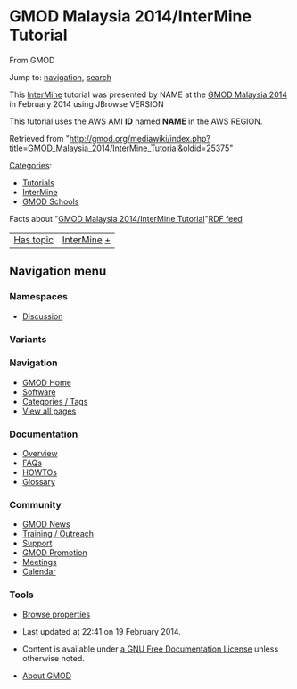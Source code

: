 









<span id="top"></span>







# <span dir="auto">GMOD Malaysia 2014/InterMine Tutorial</span>





From GMOD









Jump to: [navigation](#mw-navigation), [search](#p-search)





This [InterMine](../InterMine "InterMine") tutorial was presented by
NAME at the [GMOD Malaysia
2014](../GMOD_Malaysia_2014.1 "GMOD Malaysia 2014") in February 2014
using JBrowse VERSION

This tutorial uses the AWS AMI **ID** named **NAME** in the AWS REGION.





Retrieved from
"<http://gmod.org/mediawiki/index.php?title=GMOD_Malaysia_2014/InterMine_Tutorial&oldid=25375>"







[Categories](../Special%3ACategories "Special%3ACategories"):

- [Tutorials](../Category%3ATutorials "Category%3ATutorials")
- [InterMine](../Category%3AInterMine "Category%3AInterMine")
- [GMOD Schools](../Category%3AGMOD_Schools "Category%3AGMOD Schools")









<span class="smwfactboxhead">Facts about
"<span class="swmfactboxheadbrowse">[GMOD Malaysia 2014/InterMine
Tutorial](../Special%3ABrowse/GMOD-20Malaysia-202014-2FInterMine-20Tutorial "Special%3ABrowse/GMOD-20Malaysia-202014-2FInterMine-20Tutorial")</span>"</span><span class="smwrdflink"><span class="rdflink">[RDF
feed](http://gmod.org/wiki/Special:ExportRDF/GMOD_Malaysia_2014/InterMine_Tutorial "Special:ExportRDF/GMOD Malaysia 2014/InterMine Tutorial")</span></span>

|  |  |
|----|----|
| [Has topic](../Property%3AHas_topic "Property:Has topic") | [InterMine](../InterMine "InterMine") <span class="smwsearch">[+](../Special%3ASearchByProperty/Has-20topic/InterMine "Special%3ASearchByProperty/Has-20topic/InterMine")</span> |















## Navigation menu









### Namespaces


- <span id="ca-talk"><a
  href="http://gmod.org/mediawiki/index.php?title=Talk:GMOD_Malaysia_2014/InterMine_Tutorial&amp;action=edit&amp;redlink=1"
  accesskey="t"
  title="Discussion about the content page [t]">Discussion</a></span>





### 

### Variants[](#)























<a href="../Main_Page"
style="background-image: url(../../images/GMOD-cogs.png);"
title="Visit the main page"></a>





### Navigation



- <span id="n-GMOD-Home">[GMOD Home](../Main_Page)</span>
- <span id="n-Software">[Software](../GMOD_Components)</span>
- <span id="n-Categories-.2F-Tags">[Categories /
  Tags](../Categories)</span>
- <span id="n-View-all-pages">[View all
  pages](../Special:AllPages)</span>







### Documentation



- <span id="n-Overview">[Overview](../Overview)</span>
- <span id="n-FAQs">[FAQs](../Category%3AFAQ)</span>
- <span id="n-HOWTOs">[HOWTOs](../Category%3AHOWTO)</span>
- <span id="n-Glossary">[Glossary](../Glossary)</span>







### Community



- <span id="n-GMOD-News">[GMOD News](../GMOD_News)</span>
- <span id="n-Training-.2F-Outreach">[Training /
  Outreach](../Training_and_Outreach)</span>
- <span id="n-Support">[Support](../Support)</span>
- <span id="n-GMOD-Promotion">[GMOD Promotion](../GMOD_Promotion)</span>
- <span id="n-Meetings">[Meetings](../Meetings)</span>
- <span id="n-Calendar">[Calendar](../Calendar)</span>







### Tools




- <span id="t-smwbrowselink"><a href="../Special%3ABrowse/GMOD_Malaysia_2014-2FInterMine_Tutorial"
  rel="smw-browse">Browse properties</a></span>












- <span id="footer-info-lastmod">Last updated at 22:41 on 19 February
  2014.</span>
<!-- - <span id="footer-info-viewcount">5,792 page views.</span> -->
- <span id="footer-info-copyright">Content is available under
  <a href="http://www.gnu.org/licenses/fdl-1.3.html" class="external"
  rel="nofollow">a GNU Free Documentation License</a> unless otherwise
  noted.</span>

<!-- -->

- <span id="footer-places-about">[About
  GMOD](../GMOD%3AAbout "GMOD%3AAbout")</span>

<!-- -->








